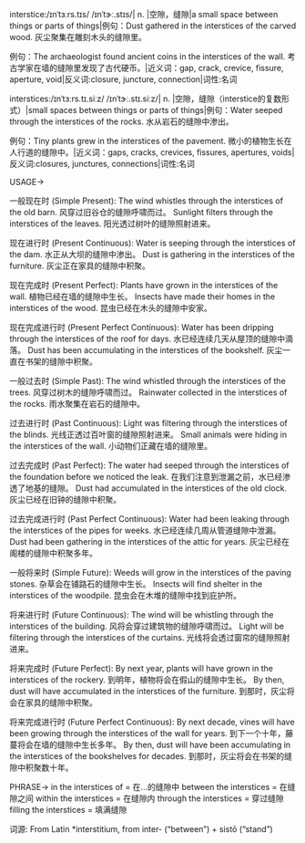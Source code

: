 interstice:/ɪnˈtɜːrs.tɪs/ /ɪnˈtɝː.stɪs/| n. |空隙，缝隙|a small space between things or parts of things|例句：Dust gathered in the interstices of the carved wood. 灰尘聚集在雕刻木头的缝隙里。

例句：The archaeologist found ancient coins in the interstices of the wall. 考古学家在墙的缝隙里发现了古代硬币。|近义词：gap, crack, crevice, fissure, aperture, void|反义词:closure, juncture, connection|词性:名词

interstices:/ɪnˈtɜːrs.tɪ.siːz/ /ɪnˈtɝː.stɪ.siːz/| n. |空隙，缝隙（interstice的复数形式）|small spaces between things or parts of things|例句：Water seeped through the interstices of the rocks. 水从岩石的缝隙中渗出。

例句：Tiny plants grew in the interstices of the pavement.  微小的植物生长在人行道的缝隙中。|近义词：gaps, cracks, crevices, fissures, apertures, voids|反义词:closures, junctures, connections|词性:名词


USAGE->

一般现在时 (Simple Present):
The wind whistles through the interstices of the old barn. 风穿过旧谷仓的缝隙呼啸而过。
Sunlight filters through the interstices of the leaves. 阳光透过树叶的缝隙照射进来。


现在进行时 (Present Continuous):
Water is seeping through the interstices of the dam. 水正从大坝的缝隙中渗出。
Dust is gathering in the interstices of the furniture. 灰尘正在家具的缝隙中积聚。


现在完成时 (Present Perfect):
Plants have grown in the interstices of the wall. 植物已经在墙的缝隙中生长。
Insects have made their homes in the interstices of the wood. 昆虫已经在木头的缝隙中安家。


现在完成进行时 (Present Perfect Continuous):
Water has been dripping through the interstices of the roof for days. 水已经连续几天从屋顶的缝隙中滴落。
Dust has been accumulating in the interstices of the bookshelf. 灰尘一直在书架的缝隙中积聚。


一般过去时 (Simple Past):
The wind whistled through the interstices of the trees. 风穿过树木的缝隙呼啸而过。
Rainwater collected in the interstices of the rocks. 雨水聚集在岩石的缝隙中。


过去进行时 (Past Continuous):
Light was filtering through the interstices of the blinds. 光线正透过百叶窗的缝隙照射进来。
Small animals were hiding in the interstices of the wall. 小动物们正藏在墙的缝隙里。


过去完成时 (Past Perfect):
The water had seeped through the interstices of the foundation before we noticed the leak. 在我们注意到泄漏之前，水已经渗透了地基的缝隙。
Dust had accumulated in the interstices of the old clock. 灰尘已经在旧钟的缝隙中积聚。


过去完成进行时 (Past Perfect Continuous):
Water had been leaking through the interstices of the pipes for weeks. 水已经连续几周从管道缝隙中泄漏。
Dust had been gathering in the interstices of the attic for years. 灰尘已经在阁楼的缝隙中积聚多年。


一般将来时 (Simple Future):
Weeds will grow in the interstices of the paving stones. 杂草会在铺路石的缝隙中生长。
Insects will find shelter in the interstices of the woodpile. 昆虫会在木堆的缝隙中找到庇护所。


将来进行时 (Future Continuous):
The wind will be whistling through the interstices of the building. 风将会穿过建筑物的缝隙呼啸而过。
Light will be filtering through the interstices of the curtains. 光线将会透过窗帘的缝隙照射进来。


将来完成时 (Future Perfect):
By next year, plants will have grown in the interstices of the rockery. 到明年，植物将会在假山的缝隙中生长。
By then, dust will have accumulated in the interstices of the furniture. 到那时，灰尘将会在家具的缝隙中积聚。


将来完成进行时 (Future Perfect Continuous):
By next decade, vines will have been growing through the interstices of the wall for years. 到下一个十年，藤蔓将会在墙的缝隙中生长多年。
By then, dust will have been accumulating in the interstices of the bookshelves for decades. 到那时，灰尘将会在书架的缝隙中积聚数十年。



PHRASE->
in the interstices of = 在...的缝隙中
between the interstices = 在缝隙之间
within the interstices = 在缝隙内
through the interstices = 穿过缝隙
filling the interstices = 填满缝隙


词源:  From Latin *interstitium, from inter- (“between”) + sistō (“stand”)
